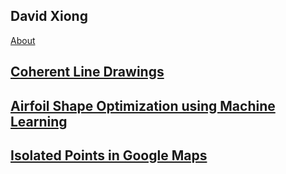 ## David Xiong

[About](https://dtxiong.github.io/Portfolio/about)

## [Coherent Line Drawings](https://dtxiong.github.io/Portfolio/CoherentLineDrawings)

## [Airfoil Shape Optimization using Machine Learning](https://dtxiong.github.io/Portfolio/Airfoil)

## [Isolated Points in Google Maps](https://dtxiong.github.io/Portfolio/IsolatedPoints)